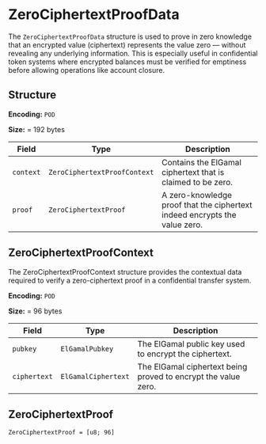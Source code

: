 # ZeroCiphertextProofData

The `ZeroCiphertextProofData` structure is used to prove in zero knowledge that an encrypted value (ciphertext) represents the value zero — without revealing any underlying information. This is especially useful in confidential token systems where encrypted balances must be verified for emptiness before allowing operations like account closure.

## Structure

**Encoding:** `POD`

**Size:** = 192 bytes

| Field | Type | Description |
| ----- | ---- | ----------- |
| `context` | `ZeroCiphertextProofContext` | Contains the ElGamal ciphertext that is claimed to be zero. |
| `proof` | `ZeroCiphertextProof` | A zero-knowledge proof that the ciphertext indeed encrypts the value zero. |

## ZeroCiphertextProofContext

The ZeroCiphertextProofContext structure provides the contextual data required to verify a zero-ciphertext proof in a confidential transfer system.

**Encoding:** `POD`

**Size:** = 96 bytes

| Field | Type | Description |
| ----- | ---- | ----------- |
| `pubkey` | `ElGamalPubkey` | The ElGamal public key used to encrypt the ciphertext. |
| `ciphertext` | `ElGamalCiphertext` | The ElGamal ciphertext being proved to encrypt the value zero. |


## ZeroCiphertextProof

`ZeroCiphertextProof = [u8; 96]`